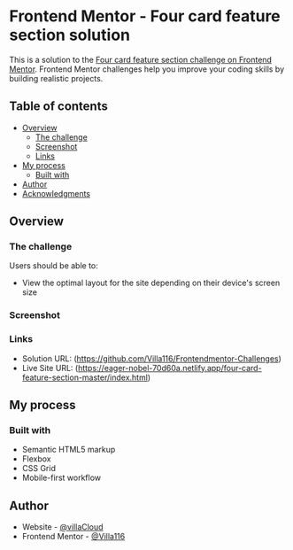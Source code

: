 # Frontend Mentor - Four card feature section solution

This is a solution to the [Four card feature section challenge on Frontend Mentor](https://www.frontendmentor.io/challenges/four-card-feature-section-weK1eFYK). Frontend Mentor challenges help you improve your coding skills by building realistic projects. 

## Table of contents

- [Overview](#overview)
  - [The challenge](#the-challenge)
  - [Screenshot](#screenshot)
  - [Links](#links)
- [My process](#my-process)
  - [Built with](#built-with)
- [Author](#author)
- [Acknowledgments](#acknowledgments)

## Overview

### The challenge

Users should be able to:

- View the optimal layout for the site depending on their device's screen size

### Screenshot

### Links

- Solution URL: (https://github.com/Villa116/Frontendmentor-Challenges)
- Live Site URL: (https://eager-nobel-70d60a.netlify.app/four-card-feature-section-master/index.html)

## My process

### Built with

- Semantic HTML5 markup
- Flexbox
- CSS Grid
- Mobile-first workflow


## Author

- Website - [@villaCloud](https://codepen.io/villaCloud)
- Frontend Mentor - [@Villa116](https://www.frontendmentor.io/profile/Villa116)
